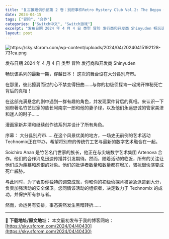 ```yaml
---
title: "复古推理俱乐部第 2 卷：别府事件Retro Mystery Club Vol.2: The Beppu Case Switch NSP英文 239M"
date: 2024-04-15
tags: ["冒险", "合作"]
categories: ["Switch中文", "Switch游戏"]
excerpt: "发布日期 2024 年 4 月 4 日 类型 冒险 发行商和开发商 Shinyuden 畅玩该系列的最新一期，穿越日本！ 这次的舞台设在大分县别府市。 在那里，彼此擦肩而过的心不禁变得扭曲……与你的初级侦探肯一起揭开神秘死亡背后的真相！ 在这部充满悬念的剧中遇到一群有趣的角色，并发现案件背后的真相。&hellip;"
layout: post
---
```


<img class="aligncenter" src="https://sky.sfcrom.com/wp-content/uploads/2024/04/20240415192128-731ca.png" alt="https://sky.sfcrom.com/wp-content/uploads/2024/04/20240415192128-731ca.png" />


发布日期	2024 年 4 月 4 日
类型	冒险
发行商和开发商 Shinyuden

畅玩该系列的最新一期，穿越日本！
这次的舞台设在大分县别府市。

在那里，彼此擦肩而过的心不禁变得扭曲……与你的初级侦探肯一起揭开神秘死亡背后的真相！

在这部充满悬念的剧中遇到一群有趣的角色，并发现案件背后的真相。来认识一下别府著名竹艺世家的族长阿南宗一郎和他的妻子绿，以及他们永远忠诚的管家美津和迷人的时子……

漫画家新井清和继续创作该系列并设计了所有角色。

序幕：
大分县别府市……在这个风景优美的地方，一场史无前例的艺术活动Technomix正在举办，希望将别府的传统竹工艺与最新的数字艺术融合在一起。

Soichiro Anan 是竹艺名门世家的族长，他正在与尖端数字艺术集团 Artenova 合作。他们的合作消息迅速传播并引发期待。然而，随着活动的临近，所有的关注让他们成为羡慕和怨恨的对象。他们的批评者数量和数量都在增加，骚扰很快演变成死亡威胁。

与此同时，为了表彰你独特的调查成就，你和你的初级侦探肯被紧急派遣到大分，负责加强活动的安全保卫。您同情该活动的组织者，决定致力于 Technomix 的成功，并保护所有参与者。

然而，命运另有安排，事态突然发生黑暗转折……

---
📖 **下载地址/原文地址：** 本文最初发布于我的博客网站：[https://sky.sfcrom.com/2024/04/40430](https://sky.sfcrom.com/2024/04/40430)
